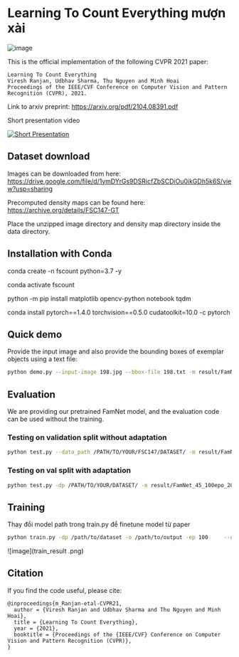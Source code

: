 # Learning To Count Everything mượn xài
![image](learn2countEverything.png)

This is the official implementation of the following CVPR 2021 paper:

```
Learning To Count Everything
Viresh Ranjan, Udbhav Sharma, Thu Nguyen and Minh Hoai
Proceedings of the IEEE/CVF Conference on Computer Vision and Pattern Recognition (CVPR), 2021.
```
Link to arxiv preprint: https://arxiv.org/pdf/2104.08391.pdf

Short presentation video

[![Short Presentation](https://img.youtube.com/vi/kdpNq5V2NuA/hqdefault.jpg)](https://youtu.be/kdpNq5V2NuA)
## Dataset download 
Images can be downloaded from here: https://drive.google.com/file/d/1ymDYrGs9DSRicfZbSCDiOu0ikGDh5k6S/view?usp=sharing

Precomputed density maps can be found here: https://archive.org/details/FSC147-GT

Place the unzipped image directory and density map directory inside the data directory.

## Installation with Conda

conda create -n fscount python=3.7 -y

conda activate fscount

python -m pip install matplotlib opencv-python notebook tqdm

conda install pytorch==1.4.0 torchvision==0.5.0 cudatoolkit=10.0 -c pytorch


## Quick demo

Provide the input image and also provide the bounding boxes of exemplar objects using a text file:

``` bash
python demo.py --input-image 198.jpg --bbox-file 198.txt -m result/FamNet_45_100epo_200img.pth
```

## Evaluation
We are providing our pretrained FamNet model, and the evaluation code can be used without the training.
### Testing on validation split without adaptation
```bash 
python test.py --data_path /PATH/TO/YOUR/FSC147/DATASET/ -m result/FamNet_45_100epo_200img.pth
```
### Testing on val split with adaptation
```bash 
python test.py -dp /PATH/TO/YOUR/DATASET/ -m result/FamNet_45_100epo_200img.pth
```


## Training 
Thay đổi model path trong train.py để finetune model từ paper
``` bash
python train.py -dp /path/to/dataset -o /path/to/output -ep 100     --gpu 0
```
![image](train_result .png)
## Citation

If you find the code useful, please cite:
```
@inproceedings{m_Ranjan-etal-CVPR21,
  author = {Viresh Ranjan and Udbhav Sharma and Thu Nguyen and Minh Hoai},
  title = {Learning To Count Everything},
  year = {2021},
  booktitle = {Proceedings of the {IEEE/CVF} Conference on Computer Vision and Pattern Recognition (CVPR)},
}
```


